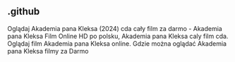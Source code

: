 ## .github

Oglądaj Akademia pana Kleksa (2024) cda cały film za darmo - Akademia pana Kleksa Film Online HD po polsku, Akademia pana Kleksa caly film cda. Oglądaj film Akademia pana Kleksa online. Gdzie można oglądać Akademia pana Kleksa filmy za Darmo
